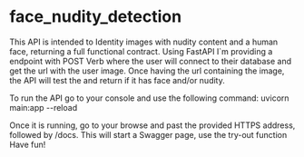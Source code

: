 # face_nudity_detection
This API is intended to Identity images with nudity content and a human face, returning a full functional contract.
Using FastAPI I`m providing a endpoint with POST Verb where the user will connect to their database and get the url with the user image.
Once having the url containing the image, the API will test the and return if it has face and/or nudity.

To run the API go to your console and use the following command: uvicorn main:app --reload

Once it is running, go to your browse and past the provided HTTPS address, followed by /docs. This will start a Swagger page, use the try-out function
Have fun!
